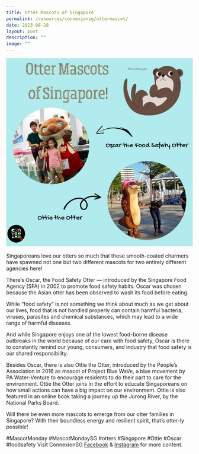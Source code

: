 ```yaml
---
title: Otter Mascots of Singapore
permalink: /resources/connexionsg/ottermascot/
date: 2023-08-28
layout: post
description: ""
image: ""
---
```

![](/images/connexionsg/2023/otter%20ig.PNG)

Singaporeans love our otters so much that these smooth-coated charmers have spawned not one but two different mascots for two entirely different agencies here!

There’s Oscar, the Food Safety Otter — introduced by the Singapore Food Agency (SFA) in 2002 to promote food safety habits. Oscar was chosen because the Asian otter has been observed to wash its food before eating.

While “food safety” is not something we think about much as we get about our lives, food that is not handled properly can contain harmful bacteria, viruses, parasites and chemical substances, which may lead to a wide range of harmful diseases.

And while Singapore enjoys one of the lowest food-borne disease outbreaks in the world because of our care with food safety, Oscar is there to constantly remind our young, consumers, and industry that food safety is our shared responsibility.

Besides Oscar, there is also Ottie the Otter, introduced by the People’s Association in 2016 as mascot of Project Blue WaVe, a blue movement by PA Water-Venture to encourage residents to do their part to care for the environment. Ottie the Otter joins in the effort to educate Singaporeans on how small actions can have a big impact on our environment. Ottie is also featured in an online book taking a journey up the Jurong River, by the National Parks Board.

Will there be even more mascots to emerge from our otter families in Singapore? With their boundless energy and resilient spirit, that’s otter-ly possible!

#MascotMonday #MascotMondaySG #otters #Singapore #Ottie #Oscar #foodsafety
Visit ConnexionSG <a target="_blank" href="https://www.facebook.com/ConnexionSG">Facebook</a> &amp; <a target="_blank" href="https://www.instagram.com/connexionsg/">Instagram</a> for more content.
